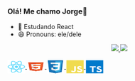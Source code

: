 ### Olá! Me chamo Jorge👋

- 🌱 Estudando React
- 😄 Pronouns: ele/dele

<div align="center">
  <a href="https://github.com/Sryorg">
  <img height="170em" src="https://github-readme-stats.vercel.app/api?username=Sryorg&show_icons=true&theme=maroongold&include_all_commits=true&count_private=true"/>
  <img height="170em" src="https://github-readme-stats.vercel.app/api/top-langs/?username=Sryorg&layout=compact&langs_count=7&theme=maroongold"/>
</div>
  <div style="display: inline_block"><br>
  <img align="center" alt="Jorge-React" height="30" width="40" src="https://raw.githubusercontent.com/devicons/devicon/master/icons/react/react-original.svg">
  <img align="center" alt="Jorge-HTML" height="20" width="40" src="https://raw.githubusercontent.com/devicons/devicon/master/icons/html5/html5-original.svg">
  <img align="center" alt="Jorge-CSS" height="30" width="40" src="https://raw.githubusercontent.com/devicons/devicon/master/icons/css3/css3-original.svg">
  <img align="center" alt="Jorge-Js" height="30" width="40" src="https://raw.githubusercontent.com/devicons/devicon/master/icons/javascript/javascript-plain.svg">
  <img align="center" alt="Jorge-Ts" height="30" width="40" src="https://raw.githubusercontent.com/devicons/devicon/master/icons/typescript/typescript-plain.svg">
</div>
